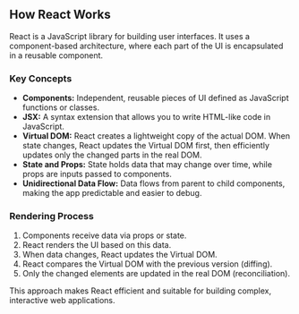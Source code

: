 ## How React Works

React is a JavaScript library for building user interfaces. It uses a component-based architecture, where each part of the UI is encapsulated in a reusable component.

### Key Concepts

- **Components:** Independent, reusable pieces of UI defined as JavaScript functions or classes.
- **JSX:** A syntax extension that allows you to write HTML-like code in JavaScript.
- **Virtual DOM:** React creates a lightweight copy of the actual DOM. When state changes, React updates the Virtual DOM first, then efficiently updates only the changed parts in the real DOM.
- **State and Props:** State holds data that may change over time, while props are inputs passed to components.
- **Unidirectional Data Flow:** Data flows from parent to child components, making the app predictable and easier to debug.

### Rendering Process

1. Components receive data via props or state.
2. React renders the UI based on this data.
3. When data changes, React updates the Virtual DOM.
4. React compares the Virtual DOM with the previous version (diffing).
5. Only the changed elements are updated in the real DOM (reconciliation).

This approach makes React efficient and suitable for building complex, interactive web applications.